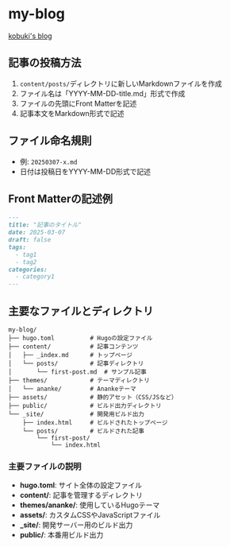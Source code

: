 # my-blog
[kobuki's blog](https://rikuro-kobuki.com/)

## 記事の投稿方法

1. `content/posts/`ディレクトリに新しいMarkdownファイルを作成
2. ファイル名は「YYYY-MM-DD-title.md」形式で作成
3. ファイルの先頭にFront Matterを記述
4. 記事本文をMarkdown形式で記述

## ファイル命名規則

- 例: `20250307-x.md`
- 日付は投稿日をYYYY-MM-DD形式で記述

## Front Matterの記述例

```markdown
---
title: "記事のタイトル"
date: 2025-03-07
draft: false
tags:
  - tag1
  - tag2
categories:
  - category1
---
```

## 主要なファイルとディレクトリ

```
my-blog/
├── hugo.toml          # Hugoの設定ファイル
├── content/           # 記事コンテンツ
│   ├── _index.md      # トップページ
│   └── posts/         # 記事ディレクトリ
│       └── first-post.md  # サンプル記事
├── themes/            # テーマディレクトリ
│   └── ananke/        # Anankeテーマ
├── assets/            # 静的アセット（CSS/JSなど）
├── public/            # ビルド出力ディレクトリ
└── _site/             # 開発用ビルド出力
    ├── index.html     # ビルドされたトップページ
    └── posts/         # ビルドされた記事
        └── first-post/
            └── index.html
```

### 主要ファイルの説明

- **hugo.toml**: サイト全体の設定ファイル
- **content/**: 記事を管理するディレクトリ
- **themes/ananke/**: 使用しているHugoテーマ
- **assets/**: カスタムCSSやJavaScriptファイル
- **_site/**: 開発サーバー用のビルド出力
- **public/**: 本番用ビルド出力
